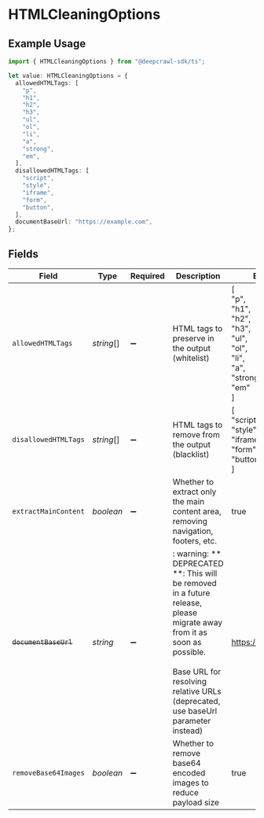# HTMLCleaningOptions

## Example Usage

```typescript
import { HTMLCleaningOptions } from "@deepcrawl-sdk/ts";

let value: HTMLCleaningOptions = {
  allowedHTMLTags: [
    "p",
    "h1",
    "h2",
    "h3",
    "ul",
    "ol",
    "li",
    "a",
    "strong",
    "em",
  ],
  disallowedHTMLTags: [
    "script",
    "style",
    "iframe",
    "form",
    "button",
  ],
  documentBaseUrl: "https://example.com",
};
```

## Fields

| Field                                                                                                                                                                                                     | Type                                                                                                                                                                                                      | Required                                                                                                                                                                                                  | Description                                                                                                                                                                                               | Example                                                                                                                                                                                                   |
| --------------------------------------------------------------------------------------------------------------------------------------------------------------------------------------------------------- | --------------------------------------------------------------------------------------------------------------------------------------------------------------------------------------------------------- | --------------------------------------------------------------------------------------------------------------------------------------------------------------------------------------------------------- | --------------------------------------------------------------------------------------------------------------------------------------------------------------------------------------------------------- | --------------------------------------------------------------------------------------------------------------------------------------------------------------------------------------------------------- |
| `allowedHTMLTags`                                                                                                                                                                                         | *string*[]                                                                                                                                                                                                | :heavy_minus_sign:                                                                                                                                                                                        | HTML tags to preserve in the output (whitelist)                                                                                                                                                           | [<br/>"p",<br/>"h1",<br/>"h2",<br/>"h3",<br/>"ul",<br/>"ol",<br/>"li",<br/>"a",<br/>"strong",<br/>"em"<br/>]                                                                                              |
| `disallowedHTMLTags`                                                                                                                                                                                      | *string*[]                                                                                                                                                                                                | :heavy_minus_sign:                                                                                                                                                                                        | HTML tags to remove from the output (blacklist)                                                                                                                                                           | [<br/>"script",<br/>"style",<br/>"iframe",<br/>"form",<br/>"button"<br/>]                                                                                                                                 |
| `extractMainContent`                                                                                                                                                                                      | *boolean*                                                                                                                                                                                                 | :heavy_minus_sign:                                                                                                                                                                                        | Whether to extract only the main content area, removing navigation, footers, etc.                                                                                                                         | true                                                                                                                                                                                                      |
| ~~`documentBaseUrl`~~                                                                                                                                                                                     | *string*                                                                                                                                                                                                  | :heavy_minus_sign:                                                                                                                                                                                        | : warning: ** DEPRECATED **: This will be removed in a future release, please migrate away from it as soon as possible.<br/><br/>Base URL for resolving relative URLs (deprecated, use baseUrl parameter instead) | https://example.com                                                                                                                                                                                       |
| `removeBase64Images`                                                                                                                                                                                      | *boolean*                                                                                                                                                                                                 | :heavy_minus_sign:                                                                                                                                                                                        | Whether to remove base64 encoded images to reduce payload size                                                                                                                                            | true                                                                                                                                                                                                      |